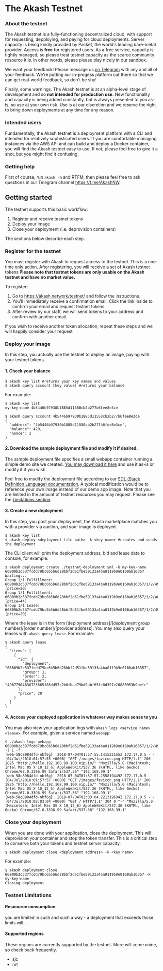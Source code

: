 # The Akash Testnet

### About the testnet
The Akash testnet is a fully-functioning decentralized cloud, with support for requesting, depploying, and paying for cloud deployments. Server capacity is being kindly provided by Packet, the world's leading bare-metal provider. Access is **free** for registered users. As a free service, capacity is tightly managed, so please treat testnet capacity as the scarce community resource it is.  In other words, please please play nicely in our sandbox.


We want your feedback!  Please message us [on Telegram](https://t.me/AkashNW) with any and all of your feedback.  We're putting our in-progess platform out there so that we can get real-world feedback, so don't be shy!


Finally, some warnings. The Akash testnet is at an alpha-level stage of development and so **not intended for production use.**  New functionality and capacity is being added constantly, but is always presented to you as-is, so use at your own risk. Use is at our discretion and we reserve the right to bring down deployments at any time for any reason.

### Intended users
Fundamentally, the Akash testnet is a deployment platform with a CLI and intended for relatively sophisticated users.  If you are comfortable managing instances via the AWS API and can build and deploy a Docker container, you will find the Akash testnet easy to use.  If not, please feel free to give it a shot, but you might find it confusing.

### Getting help
First of course, run `akash -h` and RTFM, then please feel free to ask questions in our Telegram channel https://t.me/AkashNW.


## Getting started
The testnet supports this basic workflow:
 1. Register and receive testnet tokens
 1. Deploy your image
 1. Close your deployment (i.e. deprovision containers)

The sections below describe each step.


### Register for the testnet
You must register with Akash to request access to the testnet. This is a one-time only action.  After registering, you will receive a set of Akash testnet tokens **Please note that testnet tokens are only usable on the Akash testnet and have no market value.**


To register:
   1. Go to https://akash.network/testnet/ and follow the instructions.
   1. You'll immediately receive a confirmation email.  Click the link inside to confirm your email and request testnet tokens.
   1. After review by our staff, we will send tokens to your address and confirm with another email.

If you wish to receive another token allocation, repeat these steps and we will happily consider your request


### Deploy your image
In this step, you actually use the testnet to deploy an image, paying with your testnet tokens.

#### 1. Check your balance
```
$ akash key list #returns your key names and values
$ akash query account [key value] #returns your balance
```
For example:
```
$ akash key list
my-key-name 4b5446b97930b1885d11550cb2b277b6fee8e3ce

$ akash query account 4b5446b97930b1885d11550cb2b277b6fee8e3ce
{
  "address": "4b5446b97930b1885d11550cb2b277b6fee8e3ce",
  "balance": 420,
  "nonce": 1
}
```
#### 2. Download the sample deployment file and modify it if desired. 
The sample deployment file specifies a small webapp container running a simple demo site we created.  [You may download it here](testnet-deployment.yml) and use it as-is or modify it if you wish.


Feel free to modify the deployment file according to our [SDL (Stack Definition Language) documentation](../sdl.md). A typical modification would be to reference your own image instead of our demo app image.  Note that you are limited in the amount of testnet resources you may request. Please see the [Limitations section](#testnet-limitations).

#### 3. Create a new deployment
In this step, you post your deployment, the Akash marketplace matches you with a provider via auction, and your image is deployed.
 ```
 $ akash key list
 $ akash deploy <deployment file path> -k <key name> #creates and sends the deployment
 ```
 The CLI client will print the deployment address, bid and lease data to console, for example:
 ```
$ akash deployment create ./testnet-deployment.yml -k my-key-name
66809b2c537fcdd79bc6b5b6d28bbf2d51fbe59133a4ba0119b9e0160ab16357
Waiting...
Group 1/1 Fulfillment: 66809b2c537fcdd79bc6b5b6d28bbf2d51fbe59133a4ba0119b9e0160ab16357/1/2/49877504638723665f08dd57c2b0fbae79bd2abf65fe0d397e20880953b9befc [price=20]
Group 1/1 Fulfillment: 66809b2c537fcdd79bc6b5b6d28bbf2d51fbe59133a4ba0119b9e0160ab16357/1/2/a8954503bdd62134bf691c954d4eba3099952424ed708c7b69afeecaa8f9b38f [price=44]
Group 1/1 Lease: 66809b2c537fcdd79bc6b5b6d28bbf2d51fbe59133a4ba0119b9e0160ab16357/1/2/49877504638723665f08dd57c2b0fbae79bd2abf65fe0d397e20880953b9befc [price=20]
```
Where the lease is in the form [deployment address]/[deployment group number]/[order number]/[provider address]. You may also query your leases with `akash query lease`. For example:
```
$ akash query lease
{
  "items": [
    {
      "id": {
        "deployment": "66809b2c537fcdd79bc6b5b6d28bbf2d51fbe59133a4ba0119b9e0160ab16357",
        "group": 1,
        "order": 2,
        "provider": "49877504638723665f08dd57c2b0fbae79bd2abf65fe0d397e20880953b9befc"
      },
      "price": 20
    }
  ]
}

```


#### 4.  Access your deployed application in whatever way makes sense to you
You may also view your application logs with `akash logs <service name> <lease>`. For example, given a service named `webapp`:

```
$ ./akash logs webapp 66809b2c537fcdd79bc6b5b6d28bbf2d51fbe59133a4ba0119b9e0160ab16357/1/2/49877504638723665f08dd57c2b0fbae79bd2abf65fe0d397e20880953b9befc -l 1 -f
[web-58c8984dfd-nbf6g]  2018-07-04T01:57:55.141522165Z 172.17.0.5 - - [04/Jul/2018:01:57:55 +0000] "GET /images/favicon.png HTTP/1.1" 200 1825 "http://hello.192.168.99.100.nip.io/" "Mozilla/5.0 (Macintosh; Intel Mac OS X 10_12_6) AppleWebKit/537.36 (KHTML, like Gecko) Chrome/67.0.3396.99 Safari/537.36" "192.168.99.1"
[web-58c8984dfd-nbf6g]  2018-07-04T01:57:57.255819449Z 172.17.0.5 - - [04/Jul/2018:01:57:57 +0000] "GET /images/favicon.png HTTP/1.1" 200 1825 "http://hello.192.168.99.100.nip.io/" "Mozilla/5.0 (Macintosh; Intel Mac OS X 10_12_6) AppleWebKit/537.36 (KHTML, like Gecko) Chrome/67.0.3396.99 Safari/537.36" "192.168.99.1"
[web-58c8984dfd-nbf6g]  2018-07-04T02:03:04.221319604Z 172.17.0.5 - - [04/Jul/2018:02:03:04 +0000] "GET / HTTP/1.1" 304 0 "-" "Mozilla/5.0 (Macintosh; Intel Mac OS X 10_12_6) AppleWebKit/537.36 (KHTML, like Gecko) Chrome/67.0.3396.99 Safari/537.36" "192.168.99.1"
```

### Close your deployment
When you are done with your application, close the deployment. This will deprovision your container and stop the token transfer. This is a critical step to conserve both your tokens and testnet server capacity.
```
$ akash deployment close <deployment address> -k <key name>
```

For example:
```
$ akash deployment close 66809b2c537fcdd79bc6b5b6d28bbf2d51fbe59133a4ba0119b9e0160ab16357 -k my-key-name
Closing deployment
```


### Testnet Limitations

#### Resoource consumption
you are limited in such and such a way - a deployment that exceeds those limits will...


#### Supported regions
These regions are currently supported by the testnet. More will come onine, so check back frequently.
 - sjc
 - nrt









